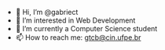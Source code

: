 - 👋 Hi, I’m @gabriect
- 👀 I’m interested in Web Development
- 🌱 I’m currently a Computer Science student
- 📫 How to reach me: gtcb@cin.ufpe.br
<!---
gabriect/gabriect is a ✨ special ✨ repository because its `README.md` (this file) appears on your GitHub profile.
You can click the Preview link to take a look at your changes.
--->
